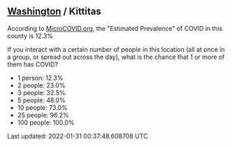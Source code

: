 
## [Washington](/united-states/washington) / Kittitas

According to [MicroCOVID.org](http://microcovid.org),
the "Estimated Prevalence" of COVID in this county is 12.3%

If you interact with a certain number of people in this location
(all at once in a group, or spread out across the day), what is the chance that
1 or more of them has COVID?

- 1 person: 12.3%
- 2 people: 23.0%
- 3 people: 32.5%
- 5 people: 48.0%
- 10 people: 73.0%
- 25 people: 96.2%
- 100 people: 100.0%

Last updated: 2022-01-31 00:37:48.608708 UTC
